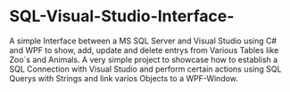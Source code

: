 # SQL-Visual-Studio-Interface-

A simple Interface between a MS SQL Server and Visual Studio using C# and WPF to show, add, update and delete entrys from Various Tables
like Zoo´s and Animals. A very simple project to showcase how to establish a SQL Connection with Visual Studio and perform certain actions
using SQL Querys with Strings and link varios Objects to a WPF-Window.
